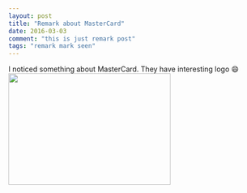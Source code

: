 ```yaml
---
layout: post
title: "Remark about MasterCard"
date: 2016-03-03
comment: "this is just remark post"
tags: "remark mark seen"
---
```


I noticed something about MasterCard. They have interesting logo :smile:
<img src="{{ site.url }}/assets/MasterCard_logo.jpg" width="320" height="220">
